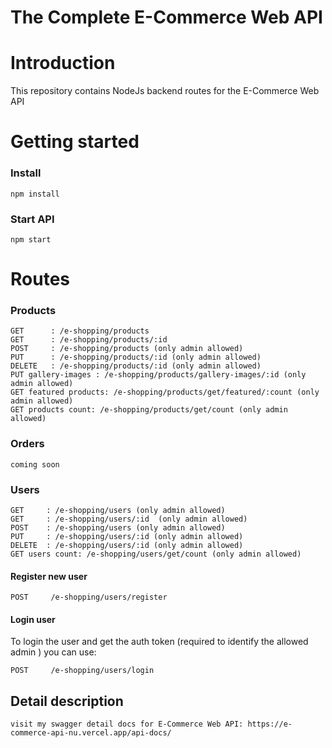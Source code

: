 
# The Complete E-Commerce Web API


# Introduction
This repository contains NodeJs backend routes for the E-Commerce Web API


# Getting started

### Install

```
npm install
```

### Start API

```
npm start
```

# Routes

### Products

```
GET      : /e-shopping/products
GET      : /e-shopping/products/:id
POST     : /e-shopping/products (only admin allowed)
PUT      : /e-shopping/products/:id (only admin allowed)
DELETE   : /e-shopping/products/:id (only admin allowed)
PUT gallery-images : /e-shopping/products/gallery-images/:id (only admin allowed)
GET featured products: /e-shopping/products/get/featured/:count (only admin allowed)
GET products count: /e-shopping/products/get/count (only admin allowed)
```

### Orders

```
coming soon
```

### Users

```
GET     : /e-shopping/users (only admin allowed)
GET     : /e-shopping/users/:id  (only admin allowed)
POST    : /e-shopping/users (only admin allowed)
PUT     : /e-shopping/users/:id (only admin allowed)
DELETE  : /e-shopping/users/:id (only admin allowed)
GET users count: /e-shopping/users/get/count (only admin allowed)
```

#### Register new user

```
POST     /e-shopping/users/register
```

#### Login user

To login the user and get the auth token (required to identify the allowed admin ) you can use:

```
POST     /e-shopping/users/login
```



## Detail description 


```
visit my swagger detail docs for E-Commerce Web API: https://e-commerce-api-nu.vercel.app/api-docs/
```
